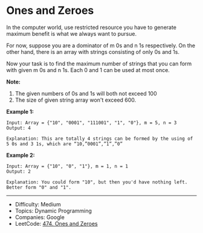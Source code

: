 # Ones and Zeroes

In the computer world, use restricted resource you have to generate maximum benefit is what we always want to pursue.

For now, suppose you are a dominator of m 0s and n 1s respectively. On the other hand, there is an array with strings consisting of only 0s and 1s.

Now your task is to find the maximum number of strings that you can form with given m 0s and n 1s. Each 0 and 1 can be used at most once.

**Note:**
1. The given numbers of 0s and 1s will both not exceed 100
2. The size of given string array won't exceed 600.

**Example 1:**
```
Input: Array = {"10", "0001", "111001", "1", "0"}, m = 5, n = 3
Output: 4

Explanation: This are totally 4 strings can be formed by the using of 5 0s and 3 1s, which are “10,”0001”,”1”,”0”
```
**Example 2:**
```
Input: Array = {"10", "0", "1"}, m = 1, n = 1
Output: 2

Explanation: You could form "10", but then you'd have nothing left. Better form "0" and "1".
```

---

* Difficulty: Medium
* Topics: Dynamic Programming
* Companies: Google
* LeetCode: [474. Ones and Zeroes](https://leetcode.com/problems/ones-and-zeroes/description/)
